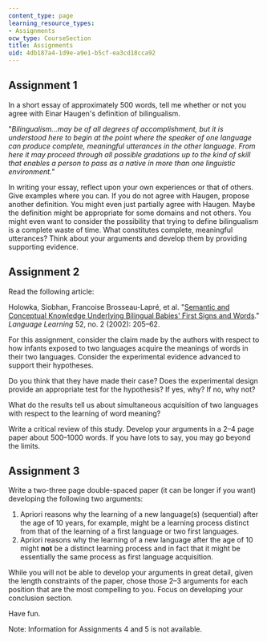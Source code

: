 ```yaml
---
content_type: page
learning_resource_types:
- Assignments
ocw_type: CourseSection
title: Assignments
uid: 4db187a4-1d9e-a9e1-b5cf-ea3cd18cca92
---
```


Assignment 1
------------

In a short essay of approximately 500 words, tell me whether or not you agree with Einar Haugen's definition of bilingualism.

"_Bilingualism...may be of all degrees of accomplishment, but it is understood here to begin at the point where the speaker of one language can produce complete, meaningful utterances in the other language. From here it may proceed through all possible gradations up to the kind of skill that enables a person to pass as a native in more than one linguistic environment._"

In writing your essay, reflect upon your own experiences or that of others. Give examples where you can. If you do not agree with Haugen, propose another definition. You might even just partially agree with Haugen. Maybe the definition might be appropriate for some domains and not others. You might even want to consider the possibility that trying to define bilingualism is a complete waste of time. What constitutes complete, meaningful utterances? Think about your arguments and develop them by providing supporting evidence.

Assignment 2
------------

Read the following article:

Holowka, Siobhan, Francoise Brosseau-Lapré, et al. "[Semantic and Conceptual Knowledge Underlying Bilingual Babies' First Signs and Words](http://dx.doi.org/10.1111/0023-8333.00184)." _Language Learning_ 52, no. 2 (2002): 205–62.

For this assignment, consider the claim made by the authors with respect to how infants exposed to two languages acquire the meanings of words in their two languages. Consider the experimental evidence advanced to support their hypotheses.

Do you think that they have made their case? Does the experimental design provide an appropriate test for the hypothesis? If yes, why? If no, why not?

What do the results tell us about simultaneous acquisition of two languages with respect to the learning of word meaning?

Write a critical review of this study. Develop your arguments in a 2–4 page paper about 500–1000 words. If you have lots to say, you may go beyond the limits.

Assignment 3
------------

Write a two-three page double-spaced paper (it can be longer if you want) developing the following two arguments:

1.  Apriori reasons why the learning of a new language(s) (sequential) after the age of 10 years, for example, might be a learning process distinct from that of the learning of a first language or two first languages.
2.  Apriori reasons why the learning of a new language after the age of 10 might **not** be a distinct learning process and in fact that it might be essentially the same process as first language acquisition.

While you will not be able to develop your arguments in great detail, given the length constraints of the paper, chose those 2–3 arguments for each position that are the most compelling to you. Focus on developing your conclusion section.

Have fun.

Note: Information for Assignments 4 and 5 is not available.
